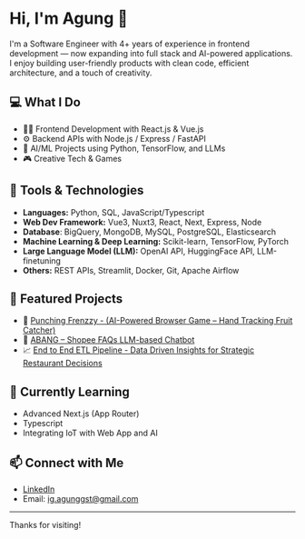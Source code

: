# Hi, I'm Agung 👋

I'm a Software Engineer with 4+ years of experience in frontend development — now expanding into full stack and AI-powered applications. I enjoy building user-friendly products with clean code, efficient architecture, and a touch of creativity.

## 💻 What I Do
- 🧑‍💻 Frontend Development with React.js & Vue.js  
- ⚙️ Backend APIs with Node.js / Express / FastAPI  
- 🤖 AI/ML Projects using Python, TensorFlow, and LLMs  
- 🎮 Creative Tech & Games

## 🔧 Tools & Technologies
- **Languages:** Python, SQL, JavaScript/Typescript
- **Web Dev Framework:** Vue3, Nuxt3, React, Next, Express, Node
- **Database**: BigQuery, MongoDB, MySQL, PostgreSQL, Elasticsearch
- **Machine Learning & Deep Learning:** Scikit-learn, TensorFlow, PyTorch
- **Large Language Model (LLM):** OpenAI API, HuggingFace API, LLM-finetuning
- **Others:** REST APIs, Streamlit, Docker, Git, Apache Airflow

## 📂 Featured Projects
- 🍉 [Punching Frenzzy - (AI-Powered Browser Game – Hand Tracking Fruit Catcher)](https://github.com/agunggst/Punching-Frenzyy-V2)
- 🤖 [ABANG – Shopee FAQs LLM-based Chatbot](https://github.com/agunggst/ABANG-Shopee-LLM-Chatbot)
- 📈 [End to End ETL Pipeline - Data Driven Insights for Strategic Restaurant Decisions](https://github.com/agunggst/End-to-End-ETL-Pipeline---Data-Driven-Insights-for-Strategic-Restaurant-Decisions)

## 🌱 Currently Learning
- Advanced Next.js (App Router)
- Typescript
- Integrating IoT with Web App and AI

## 📫 Connect with Me
- [LinkedIn](https://www.linkedin.com/in/agunggst/)
- Email: [ig.agunggst@gmail.com](mailto:ig.agunggst@gmail.com)

---

Thanks for visiting!
